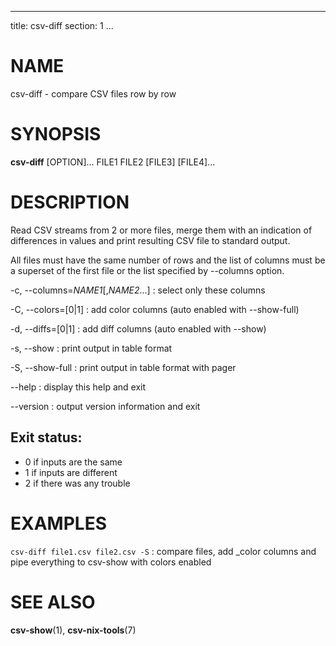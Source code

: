 <!--
SPDX-License-Identifier: BSD-3-Clause
Copyright 2020, Marcin Ślusarz <marcin.slusarz@gmail.com>
-->

---
title: csv-diff
section: 1
...

# NAME #

csv-diff - compare CSV files row by row

# SYNOPSIS #

**csv-diff** [OPTION]... FILE1 FILE2 [FILE3] [FILE4]...

# DESCRIPTION #

Read CSV streams from 2 or more files, merge them with an indication of
differences in values and print resulting CSV file to standard output.

All files must have the same number of rows and the list of columns must be
a superset of the first file or the list specified by \--columns option.

-c, \--columns=*NAME1*[,*NAME2*...]
:   select only these columns

-C, \--colors=[0|1]
:   add color columns (auto enabled with \--show-full)

-d, \--diffs=[0|1]
:   add diff columns (auto enabled with \--show)

-s, \--show
:   print output in table format

-S, \--show-full
:   print output in table format with pager

\--help
:   display this help and exit

\--version
:   output version information and exit

## Exit status: ##

 - 0 if inputs are the same
 - 1 if inputs are different
 - 2 if there was any trouble

# EXAMPLES #

`csv-diff file1.csv file2.csv -S`
:   compare files, add _color columns and pipe everything to csv-show with colors enabled

# SEE ALSO #

**csv-show**(1), **csv-nix-tools**(7)
